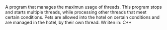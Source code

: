 A program that manages the maximun usage of threads. This program stops and starts multiple threads, while processing other threads that meet certain conditions. Pets are allowed into the hotel on certain conditions and are managed in the hotel, by their own thread.
Wriiten in: C++
